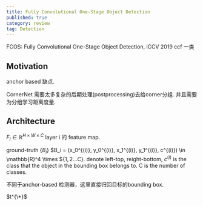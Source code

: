 ```yaml
---
title: Fully Convolutional One-Stage Object Detection
published: true
category: review
tag: Detection
---
```

FCOS: Fully Convolutional One-Stage Object Detection, iCCV 2019 ccf 一类


## Motivation

anchor based 缺点.

CornerNet 需要太多复杂的后期处理(postprocessing)去给corner分组. 并且需要为分组学习距离度量.

## Architecture

$F_i \in \mathbb{R}^{H\times W \times C}$ layer i 的 feature map.

ground-truth {$B_i$} $B_i = (x_0^{(i)}, y_0^{(i)}, x_1^{(i)}, y_1^{(i)}, c^{(i)}) \in \mathbb{R}^4 \times ${$1, 2...C$}.
denote left-top, reight-bottom, $c^{(i)}$ is the class that the object in the bounding box belongs to. C is the number of classes.

不同于anchor-based 检测器，这里直接归回目标的bounding box.

$t^{\*}$
